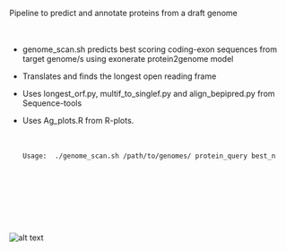 
Pipeline to predict and annotate proteins from a draft genome<br /> <br /> <br /> 

- genome_scan.sh predicts best scoring coding-exon sequences from target genome/s using exonerate protein2genome model
- Translates and finds the longest open reading frame 
- Uses longest_orf.py, multif_to_singlef.py and align_bepipred.py from Sequence-tools
- Uses Ag_plots.R from R-plots.<br /> <br /> <br /> 


      Usage:  ./genome_scan.sh /path/to/genomes/ protein_query best_n

<br /> <br /> <br /> 
<br /> <br /> <br /> 

![alt text](Antigenic-annotation-pipeline/diagram/pipeline_diagram.png)
